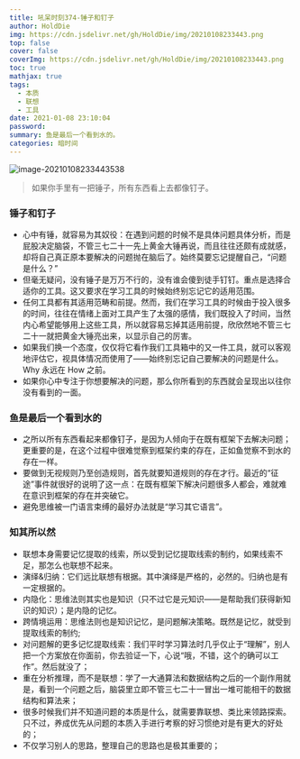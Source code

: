```yaml
---
title: 吼呆时刻374-锤子和钉子
author: HoldDie
img: https://cdn.jsdelivr.net/gh/HoldDie/img/20210108233443.png
top: false
cover: false
coverImg: https://cdn.jsdelivr.net/gh/HoldDie/img/20210108233443.png
toc: true
mathjax: true
tags:
  - 本质
  - 联想
  - 工具
date: 2021-01-08 23:10:04
password:
summary: 鱼是最后一个看到水的。
categories: 暗时间
---
```


![image-20210108233443538](https://cdn.jsdelivr.net/gh/HoldDie/img/20210108233443.png)


> 如果你手里有一把锤子，所有东西看上去都像钉子。

### 锤子和钉子

- 心中有锤，就容易为其奴役：在遇到问题的时候不是具体问题具体分析，而是屁股决定脑袋，不管三七二十一先上黄金大锤再说，而且往往还颇有成就感，却将自己真正原本要解决的问题抛在脑后了。始终莫要忘记提醒自己，“问题是什么？”
- 但毫无疑问，没有锤子是万万不行的，没有谁会傻到徒手钉钉。重点是选择合适你的工具。这又要求在学习工具的时候始终别忘记它的适用范围。
- 任何工具都有其适用范畴和前提。然而，我们在学习工具的时候由于投入很多的时间，往往在情绪上面对工具产生了太强的感情，我们既投入了时间，当然内心希望能够用上这些工具，所以就容易忘掉其适用前提，欣欣然地不管三七二十一就把黄金大锤亮出来，以显示自己的厉害。
- 如果我们换一个态度，仅仅将它看作我们工具箱中的又一件工具，就可以客观地评估它，视具体情况而使用了——始终别忘记自己要解决的问题是什么。Why 永远在 How 之前。
- 如果你心中专注于你想要解决的问题，那么你所看到的东西就会呈现出以往你没有看到的一面。

### 鱼是最后一个看到水的

- 之所以所有东西看起来都像钉子，是因为人倾向于在既有框架下去解决问题；更重要的是，在这个过程中很难觉察到框架约束的存在，正如鱼觉察不到水的存在一样。
- 要做到无视规则乃至创造规则，首先就要知道规则的存在才行。最近的“征途”事件就很好的说明了这一点：在既有框架下解决问题很多人都会，难就难在意识到框架的存在并突破它。
- 避免思维被一门语言束缚的最好办法就是“学习其它语言”。

### 知其所以然

- 联想本身需要记忆提取的线索，所以受到记忆提取线索的制约，如果线索不足，那怎么也联想不起来。
- 演绎&归纳：它们远比联想有根据。其中演绎是严格的，必然的。归纳也是有一定根据的。
- 内隐化：思维法则其实也是知识（只不过它是元知识——是帮助我们获得新知识的知识）；是内隐的记忆。
- 跨情境运用：思维法则也是知识记忆，是问题解决策略。既然是记忆，就受到提取线索的制约;
- 对问题解的更多记忆提取线索：我们平时学习算法时几乎仅止于“理解”，别人把一个方案放在你面前，你去验证一下，心说“哦，不错，这个的确可以工作”。然后就没了；
- 重在分析推理，而不是联想：学了一大通算法和数据结构之后的一个副作用就是，看到一个问题之后，脑袋里立即不管三七二十一冒出一堆可能相干的数据结构和算法来；
- 很多时候我们并不知道问题的本质是什么，就需要靠联想、类比来领路探索。只不过，养成优先从问题的本质入手进行考察的好习惯绝对是有更大的好处的；
- 不仅学习别人的思路，整理自己的思路也是极其重要的；